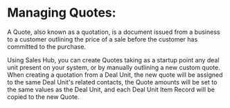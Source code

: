 
# Managing Quotes:
A Quote, also known as a quotation, is a document issued from a business to a customer outlining the price of a sale before the customer has committed to the purchase.

Using Sales Hub, you can create Quotes taking as a startup point any deal unit present on your system, or by manually outlining a new custom quote. When creating a quotation from a Deal Unit, the new quote will be assigned to the same Deal Unit's related contacts, the Quote amounts will be set to the same values as the Deal Unit, and each Deal Unit Item Record will be copied to the new Quote.